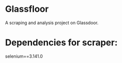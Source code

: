 # Glassfloor

A scraping and analysis project on Glassdoor.


# Dependencies for scraper:

selenium==3.141.0
